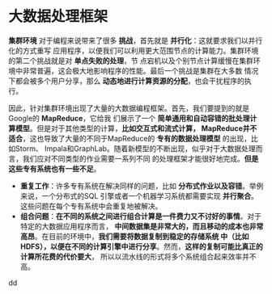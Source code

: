 大数据处理框架
=================================================================================
**集群环境** 对于编程来说带来了很多 **挑战**，首先就是 **并行化**：这就要求我们以并行化的方式重写
应用程序，以便我们可以利用更大范围节点的计算能力。集群环境的第二个挑战就是对 **单点失败的处理**，节
点宕机以及个别节点计算缓慢在集群环境中非常普遍，这会极大地影响程序的性能。最后一个挑战是集群在大多数
情况下都会被多个用户分享，那么 **动态地进行计算资源的分配**，也会干扰程序的执行。

因此，针对集群环境出现了大量的大数据编程框架。首先，我们要提到的就是Google的 **MapReduce**，它给我
们展示了一个 **简单通用和自动容错的批处理计算模型**。但是对于其他类型的计算，**比如交互式和流式计算，
MapReduce并不适合**，这也导致了大量的不同于MapReduce的 **专有的数据处理模型** 的出现，比如Storm、
Impala和GraphLab。随着新模型的不断出现，似乎对于大数据处理而言，我们应对不同类型的作业需要一系列不同
的处理框架才能很好地完成。**但是这些专有系统也有一些不足**。
+ **重复工作**：许多专有系统在解决同样的问题，比如 **分布式作业以及容错**。举例来说，一个分布式的SQL
引擎或者一个机器学习系统都需要实现 **并行聚合**。这些问题在每个专有系统中会重复地被解决。
+ **组合问题**：**在不同的系统之间进行组合计算是一件费力又不讨好的事情**。对于特定的大数据应用程序而言，
**中间数据集是非常大的，而且移动的成本也非常高昂**。在目前的环境中，**我们需要将数据复制到稳定的存储系统
中（比如HDFS），以便在不同的计算引擎中进行分享**。然而，**这样的复制可能比真正的计算所花费的代价要大**，
所以以流水线的形式将多个系统组合起来效率并不高。










































dd
